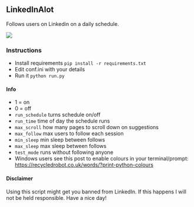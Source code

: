 ## LinkedInAlot

Follows users on Linkedin on a daily schedule.

![](https://github.com/impshum/linkedinalot/blob/master/ss.jpg?raw=true)

### Instructions

- Install requirements ```pip install -r requirements.txt```
- Edit conf.ini with your details
- Run it ```python run.py```

#### Info

- 1 = on
- 0 = off
- ```run_schedule``` turns schedule on/off
- ```run_time``` time of day the schedule runs
- ```max_scroll``` how many pages to scroll down on suggestions
- ```max_follow``` max users to follow each session
- ```min_sleep``` min sleep between follows
- ```max_sleep``` max sleep between follows
- ```test_mode``` runs without following anyone
- Windows users see this post to enable colours in your terminal/prompt: https://recycledrobot.co.uk/words/?print-python-colours

#### Disclaimer

Using this script might get you banned from LinkedIn. If this happens I will not be held responsible. Have a nice day!
